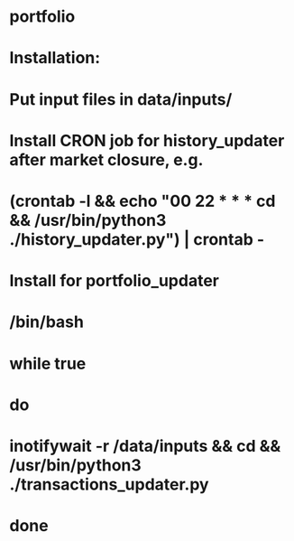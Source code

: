# portfolio
 
# Installation:

# Put input files in data/inputs/
# Install CRON job for history_updater after market closure, e.g. 
# (crontab -l && echo "00  22   * * *  cd <path> && /usr/bin/python3 ./history_updater.py") | crontab -

# Install for portfolio_updater
# /bin/bash
# while true 
# do 
# inotifywait -r <path>/data/inputs && cd <path> && /usr/bin/python3 ./transactions_updater.py
# done